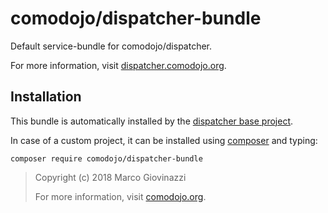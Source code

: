# comodojo/dispatcher-bundle

Default service-bundle for comodojo/dispatcher.

For more information, visit [dispatcher.comodojo.org](https://dispatcher.comodojo.org).

## Installation

This bundle is automatically installed by the [dispatcher base project](https://github.com/comodojo/dispatcher).

In case of a custom project, it can be installed using [composer](https://getcomposer.org/) and typing:

    composer require comodojo/dispatcher-bundle

> Copyright (c) 2018 Marco Giovinazzi
>
> For more information, visit [comodojo.org](https://comodojo.org).
